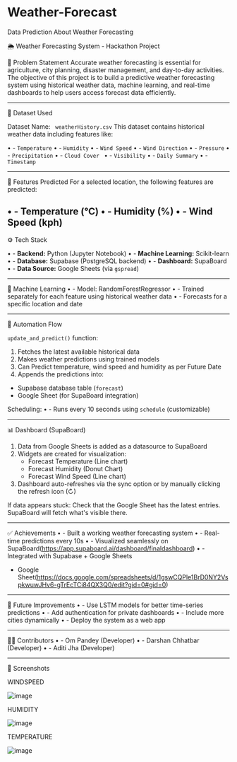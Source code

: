 # Weather-Forecast
Data Prediction About Weather Forecasting

🌦️ Weather Forecasting System - Hackathon Project

🧠 Problem Statement
Accurate weather forecasting is essential for agriculture, city planning, disaster management, and day-to-day activities. The objective of this project is to build a predictive weather forecasting system using historical weather data, machine learning, and real-time dashboards to help users access forecast data efficiently.

---

📁 Dataset Used

Dataset Name: ` weatherHistory.csv`
This dataset contains historical weather data including features like:

•	- `Temperature`
•	- `Humidity`
•	- `Wind Speed`
•	- `Wind Direction`
•	- `Pressure`
•	- `Precipitation`
•	- `Cloud Cover `
•	- `Visibility`
•	- `Daily Summary`
•	- `Timestamp`

---



🔧 Features Predicted
For a selected location, the following features are predicted:

•	- Temperature (°C)
•	- Humidity (%)
•	- Wind Speed (kph)
---

⚙️ Tech Stack

•	- **Backend:** Python (Jupyter Notebook)
•	- **Machine Learning:** Scikit-learn
•	- **Database:** Supabase (PostgreSQL backend)
•	- **Dashboard:** SupaBoard
•	- **Data Source:** Google Sheets (via `gspread`)

---

🧠 Machine Learning
•	- Model: RandomForestRegressor
•	- Trained separately for each feature using historical weather data
•	- Forecasts for a specific location and date



---







🔁 Automation Flow

`update_and_predict()` function:
1.	 Fetches the latest available historical data
2.	 Makes weather predictions using trained models
3.	 Can Predict temperature, wind speed and humidity as per Future Date
4.	 Appends the predictions into:
   - Supabase database table (`forecast`)
   - Google Sheet (for SupaBoard integration)

Scheduling:
•	- Runs every 10 seconds using `schedule` (customizable)

---

📊 Dashboard (SupaBoard)
1. Data from Google Sheets is added as a datasource to SupaBoard
2. Widgets are created for visualization:
   - Forecast Temperature (Line chart)
   - Forecast Humidity (Donut Chart)
   - Forecast Wind Speed (Line chart)
3. Dashboard auto-refreshes via the sync option or by manually clicking the refresh icon (↻)

If data appears stuck: Check that the Google Sheet has the latest entries. SupaBoard will fetch what's visible there.

---






✅ Achievements
•	- Built a working weather forecasting system
•	- Real-time predictions every 10s
•	- Visualized seamlessly on SupaBoard(https://app.supaboard.ai/dashboard/finaldashboard)
•	- Integrated with Supabase + Google Sheets
   - Google Sheet(https://docs.google.com/spreadsheets/d/1gswCQPle1BrD0NY2VspkwuwJHv6-gTrEcTCi84QX3Q0/edit?gid=0#gid=0)

---

🚀 Future Improvements
•	- Use LSTM models for better time-series predictions
•	- Add authentication for private dashboards
•	- Include more cities dynamically
•	- Deploy the system as a web app


---

👨‍💻 Contributors
•	- Om Pandey (Developer)
•	- Darshan Chhatbar (Developer)
•	- Aditi Jha (Developer)

---









📸 Screenshots

WINDSPEED

 ![image](https://github.com/user-attachments/assets/431296c6-3003-4f6c-b868-7af3f41e8836)



HUMIDITY

 ![image](https://github.com/user-attachments/assets/0d30e6d8-338f-4433-9e57-877cbc0d3a8e)






TEMPERATURE


![image](https://github.com/user-attachments/assets/719aa6d8-5903-4500-a0a6-a151de1431e2)
